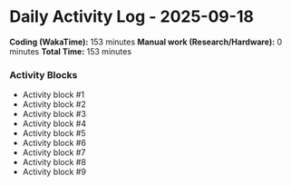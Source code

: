 # Daily Activity Log - 2025-09-18

**Coding (WakaTime):** 153 minutes
**Manual work (Research/Hardware):** 0 minutes
**Total Time:** 153 minutes

### Activity Blocks
- Activity block #1
- Activity block #2
- Activity block #3
- Activity block #4
- Activity block #5
- Activity block #6
- Activity block #7
- Activity block #8
- Activity block #9
